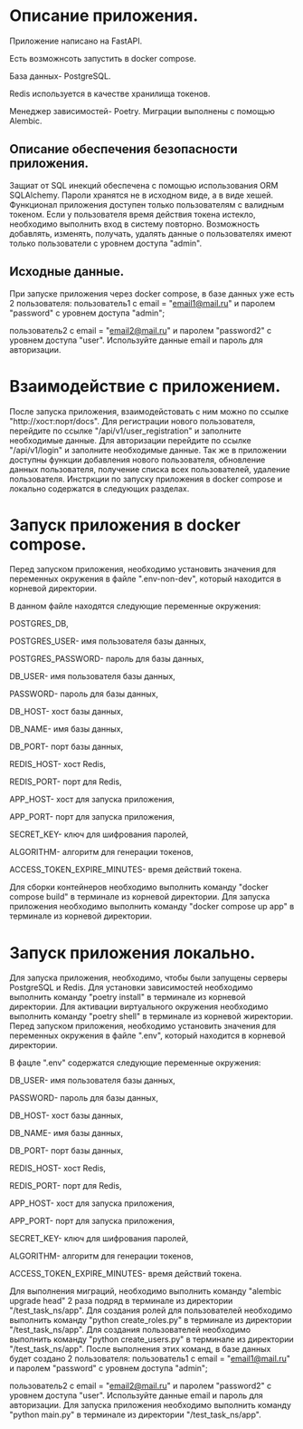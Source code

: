 # Описание приложения.
Приложение написано на FastAPI.

Есть возможнсоть запустить в docker compose.

База данных- PostgreSQL.

Redis используется в качестве хранилища токенов.

Менеджер зависимостей- Poetry.
Миграции выполнены с помощью Alembic.
## Описание обеспечения безопасности приложения.
Защиат от SQL инекций обеспечена с помощью использования ORM SQLAlchemy.
Пароли хранятся не в исходном виде, а в виде хешей.
Функционал приложения доступен только пользователям с валидным токеном.
Если у пользователя время действия токена истекло, необходимо выполнить вход в систему повторно.
Возможность добавлять, изменять, получать, удалять данные о пользователях имеют только пользователи
с уровнем доступа "admin".
## Исходные данные.
При запуске приложения через docker compose, в базе данных уже есть 2 пользователя:
пользователь1 c email = "email1@mail.ru" и паролем "password" с уровнем доступа "admin";

пользователь2 с email = "email2@mail.ru" и паролем "password2" с уровнем доступа "user".
Используйте данные email и пароль для авторизации.
# Взаимодействие с приложением.
После запуска приложения, взаимодейстовать с ним можно по ссылке "http://хост:порт/docs".
Для регистрации нового пользователя, перейдите по ссылке "/api/v1/user_registration" и заполните необходимые данные.
Для авторизации перейдите по ссылке "/api/v1/login" и заполните необходимые данные.
Так же в приложении доступны функции добавления нового пользователя, обновление данных пользователя, получение списка всех пользователей,
удаление пользователя.
Инстркции по запуску приложения в docker compose и локально содержатся в следующих разделах.
# Запуск приложения в docker compose.
Перед запуском приложения, необходимо установить значения для переменных окружения в файле ".env-non-dev",
который находится в корневой директории.

В данном файле находятся следующие переменные окружения:

POSTGRES_DB,

POSTGRES_USER- имя пользователя базы данных,

POSTGRES_PASSWORD- пароль для базы данных,

DB_USER- имя пользователя базы данных,

PASSWORD- пароль для базы данных,

DB_HOST- хост базы данных,

DB_NAME- имя базы данных,

DB_PORT- порт базы данных,

REDIS_HOST- хост Redis,

REDIS_PORT- порт для Redis,

APP_HOST- хост для запуска приложения,

APP_PORT- порт для запуска приложения,

SECRET_KEY- ключ для шифрования паролей,

ALGORITHM- алгоритм для генерации токенов,

ACCESS_TOKEN_EXPIRE_MINUTES- время действий токена.

Для сборки контейнеров необходимо выполнить команду "docker compose build" в терминале из корневой директории.
Для запуска приложения необходимо выполнить команду "docker compose up app" в терминале из корневой директории.
# Запуск приложения локально.
Для запуска приложения, необходимо, чтобы были запущены серверы PostgreSQL и Redis.
Для установки зависимостей необходимо выполнить команду "poetry install" в терминале из корневой директории.
Для активации виртуального окружения необходимо выполнить команду "poetry shell" в терминале из корневой жиректории.
Перед запуском приложения, необходимо установить значения для переменных окружения в файле ".env", который находится в корневой директории.

В фацле ".env" содержатся следующие переменные окружения:

DB_USER- имя пользователя базы данных,

PASSWORD- пароль для базы данных,

DB_HOST- хост базы данных,

DB_NAME- имя базы данных,

DB_PORT- порт базы данных,

REDIS_HOST- хост Redis,

REDIS_PORT- порт для Redis,

APP_HOST- хост для запуска приложения,

APP_PORT- порт для запуска приложения,

SECRET_KEY- ключ для шифрования паролей,

ALGORITHM- алгоритм для генерации токенов,

ACCESS_TOKEN_EXPIRE_MINUTES- время действий токена.

Для выполнения миграций, необходимо выполнить команду "alembic upgrade head" 2 раза подряд в терминале из директории
"/test_task_ns/app".
Для создания ролей для пользователей необходимо выполнить команду "python create_roles.py" в терминале из директории
"/test_task_ns/app".
Для создания пользователей необходимо выполнить команду "python create_users.py" в терминале из директории
"/test_task_ns/app".
После выполнения этих команд, в базе данных будет создано 2 пользователя:
пользователь1 c email = "email1@mail.ru" и паролем "password" с уровнем доступа "admin";

пользователь2 с email = "email2@mail.ru" и паролем "password2" с уровнем доступа "user".
Используйте данные email и пароль для авторизации.
Для запуска приложения необходимо выполнить команду "python main.py" в терминале из директории
"/test_task_ns/app".
